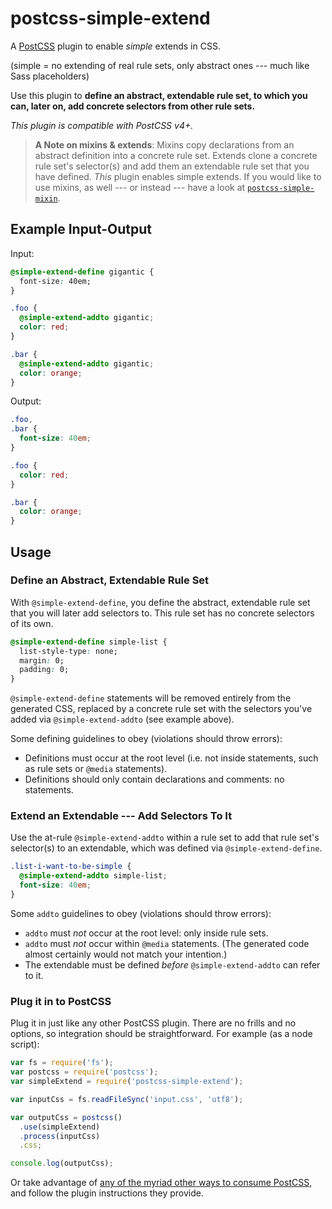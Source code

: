 # postcss-simple-extend

A [PostCSS](https://github.com/postcss/postcss) plugin to enable *simple* extends in CSS.

(simple = no extending of real rule sets, only abstract ones --- much like Sass placeholders)

Use this plugin to **define an abstract, extendable rule set, to which you can, later on, add concrete selectors from other rule sets.**

*This plugin is compatible with PostCSS v4+.*

> **A Note on mixins & extends**: Mixins copy declarations from an abstract definition into a concrete rule set. Extends clone a concrete rule set's selector(s) and add them an extendable rule set that you have defined. *This* plugin enables simple extends. If you would like to use mixins, as well --- or instead --- have a look at [`postcss-simple-mixin`](https://github.com/davidtheclark/postcss-simple-mixin).

## Example Input-Output

Input:
```css
@simple-extend-define gigantic {
  font-size: 40em;
}

.foo {
  @simple-extend-addto gigantic;
  color: red;
}

.bar {
  @simple-extend-addto gigantic;
  color: orange;
}
```

Output:
```css
.foo,
.bar {
  font-size: 40em;
}

.foo {
  color: red;
}

.bar {
  color: orange;
}
```

## Usage

### Define an Abstract, Extendable Rule Set

With `@simple-extend-define`, you define the abstract, extendable rule set that you will later add selectors to. This rule set has no concrete selectors of its own.

```css
@simple-extend-define simple-list {
  list-style-type: none;
  margin: 0;
  padding: 0;
}
```

`@simple-extend-define` statements will be removed entirely from the generated CSS, replaced by a concrete rule set with the selectors you've added via `@simple-extend-addto` (see example above).

Some defining guidelines to obey (violations should throw errors):
- Definitions must occur at the root level (i.e. not inside statements, such as rule sets or `@media` statements).
- Definitions should only contain declarations and comments: no statements.

### Extend an Extendable --- Add Selectors To It

Use the at-rule `@simple-extend-addto` within a rule set to add that rule set's selector(s) to an extendable, which was defined via `@simple-extend-define`.

```css
.list-i-want-to-be-simple {
  @simple-extend-addto simple-list;
  font-size: 40em;
}
```

Some `addto` guidelines to obey (violations should throw errors):
- `addto` must *not* occur at the root level: only inside rule sets.
- `addto` must *not* occur within `@media` statements. (The generated code almost certainly would not match your intention.)
- The extendable must be defined *before* `@simple-extend-addto` can refer to it.

### Plug it in to PostCSS

Plug it in just like any other PostCSS plugin. There are no frills and no options, so integration should be straightforward. For example (as a node script):

```js
var fs = require('fs');
var postcss = require('postcss');
var simpleExtend = require('postcss-simple-extend');

var inputCss = fs.readFileSync('input.css', 'utf8');

var outputCss = postcss()
  .use(simpleExtend)
  .process(inputCss)
  .css;

console.log(outputCss);
```

Or take advantage of [any of the myriad other ways to consume PostCSS](https://github.com/postcss/postcss#usage), and follow the plugin instructions they provide.

